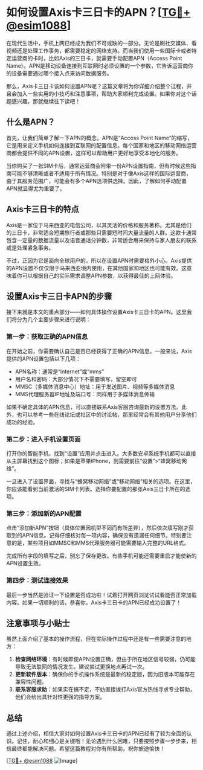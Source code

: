 # 如何设置Axis卡三日卡的APN？[[TG💪+ @esim1088](https://t.me/s/esim1088)]

在现代生活中，手机上网已经成为我们不可或缺的一部分。无论是刷社交媒体、看视频还是处理工作事务，都需要稳定的网络支持。而当我们使用一些国际卡或者特定运营商的卡时，比如Axis的三日卡，就需要手动配置APN（Access Point Name）。APN是移动设备连接到互联网时必须设置的一个参数，它告诉运营商你的设备需要通过哪个接入点来访问数据服务。

那么，Axis卡三日卡该如何设置APN呢？这篇文章将为你详细介绍整个过程，并且会加入一些实用的小技巧和注意事项，帮助大家顺利完成设置。如果你对这个话题感兴趣，那就继续往下读吧！

## 什么是APN？

首先，让我们简单了解一下APN的概念。APN是“Access Point Name”的缩写，它是用来定义手机如何连接到互联网的配置信息。每个国家和地区的移动网络运营商都会提供不同的APN设置，这样可以帮助用户更好地享受本地化的服务。

当你购买了一张SIM卡后，通常运营商会附带一份APN设置指南，但有时候这些指南可能不够清晰或者不适用于所有情况。特别是对于像Axis这样的国际运营商，由于其服务范围广，可能会有多个APN选项供选择。因此，了解如何手动配置APN就显得尤为重要了。

## Axis卡三日卡的特点

Axis是一家位于马来西亚的电信公司，以其灵活的价格和服务著称。尤其是他们的三日卡，非常适合短期旅行者或那些只需要短时间大量流量的人群。这款卡通常包含一定量的数据流量以及语音通话分钟数，非常适合用来保持与家人朋友的联系或是处理紧急事务。

不过，正因为它是面向全球用户的，所以在设置APN时需要格外小心。Axis提供的APN设置不仅仅限于马来西亚境内使用，在其他国家和地区也可能有效。这意味着你可以根据自己的实际需求调整APN参数，以获得最佳的上网体验。

## 设置Axis卡三日卡APN的步骤

接下来就是本文的重点部分——如何具体操作设置Axis卡三日卡的APN。这里我们将分为几个主要步骤来进行说明：

### 第一步：获取正确的APN信息

在开始之前，你需要确认自己是否已经获得了正确的APN信息。一般来说，Axis提供的APN设置包括以下几项：
- APN名称：通常是“internet”或“mms”
- 用户名和密码：大部分情况下不需要填写，留空即可
- MMSC（多媒体消息中心）地址：用于发送图片、视频等多媒体消息
- MMS代理服务器IP地址及端口号：同样用于多媒体消息传输

如果不确定具体的APN信息，可以直接联系Axis客服咨询最新的设置方法。此外，也可以参考一些在线论坛或社区中的讨论帖，那里经常会有其他用户分享他们成功的经验。

### 第二步：进入手机设置页面

打开你的智能手机，找到“设置”应用并点击进入。大多数安卓系统手机都可以直接从主屏幕找到这个图标；如果是苹果iPhone，则需要前往“设置”>“蜂窝移动网络”。

一旦进入了设置界面，寻找与“蜂窝移动网络”或“移动网络”相关的选项。在这里，你应该能看到当前激活的SIM卡列表。选择你要配置的那张Axis三日卡所在的选项。

### 第三步：添加新的APN配置

点击“添加新APN”按钮（具体位置因机型不同而有所差异），然后依次填写刚才获取到的APN信息。记得仔细核对每一项内容，确保没有遗漏任何细节。特别要注意的是，某些项目如MMSC和MMS代理服务器可能需要输入完整的URL格式。

完成所有字段的填写之后，别忘了保存更改。有些手机可能还需要重启才能使新的APN设置生效。

### 第四步：测试连接效果

最后一步当然是验证一下设置是否成功啦！试着打开网页浏览试试看能否正常加载内容。如果一切顺利的话，恭喜你，Axis卡三日卡的APN已经成功设置了！

## 注意事项与小贴士

虽然上面介绍了基本的操作流程，但在实际操作过程中还是有一些需要注意的地方：

1. **检查网络环境**：有时候即使APN设置正确，但由于所在地区信号较弱，仍可能导致无法联网的情况发生。建议尝试更换地点再试一次。
2. **更新软件版本**：确保你的手机操作系统是最新的稳定版，因为旧版本可能存在兼容性问题。
3. **联系客服求助**：如果实在搞不定，不妨直接拨打Axis官方热线寻求专业帮助，他们会给出具针对性更强的指导方案。

## 总结

通过上述介绍，相信大家对如何设置Axis卡三日卡的APN已经有了较为全面的认识。记住，耐心和细心是关键哦！无论遇到什么困难，只要按照步骤一步步来，相信最终都能解决问题。希望这篇教程对你有所帮助，祝你旅途愉快！

[[TG💪+ @esim1088](https://t.me/s/esim1088) ![Image](https://i.postimg.cc/4NQfJmqS/Snipaste-2025-05-13-00-14-12.png)]